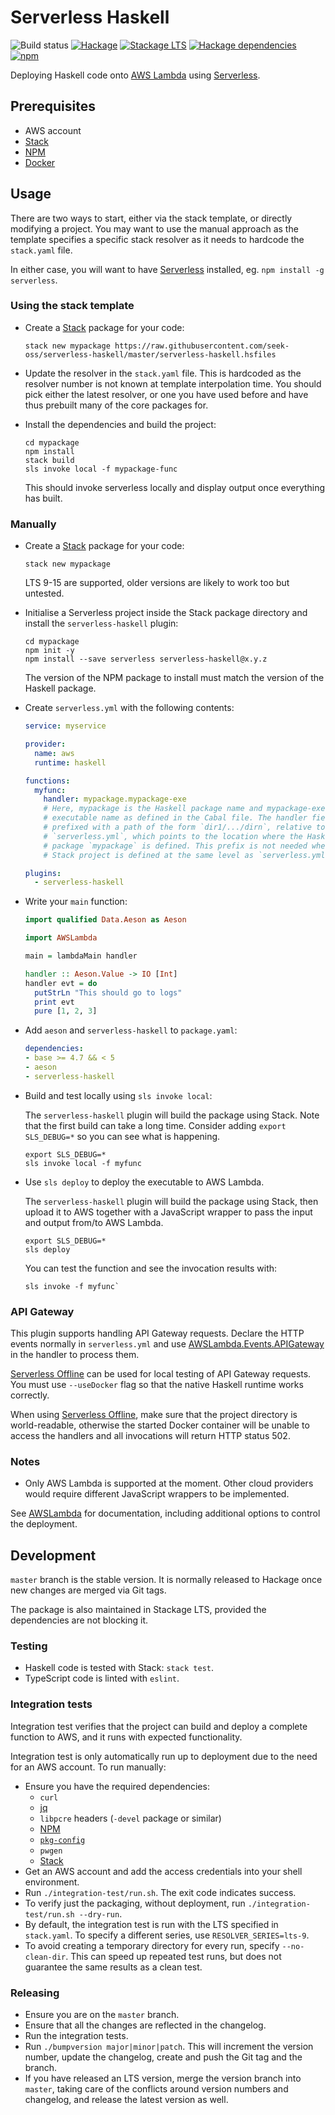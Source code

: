 # Serverless Haskell

![Build status](https://github.com/seek-oss/serverless-haskell/workflows/Build/badge.svg)
[![Hackage](https://img.shields.io/hackage/v/serverless-haskell.svg)](https://hackage.haskell.org/package/serverless-haskell)
[![Stackage LTS](https://www.stackage.org/package/serverless-haskell/badge/lts)](https://www.stackage.org/lts/package/serverless-haskell)
[![Hackage dependencies](https://img.shields.io/hackage-deps/v/serverless-haskell.svg)](https://packdeps.haskellers.com/feed?needle=serverless-haskell)
[![npm](https://img.shields.io/npm/v/serverless-haskell.svg)](https://www.npmjs.com/package/serverless-haskell)

Deploying Haskell code onto [AWS Lambda] using [Serverless].

## Prerequisites

* AWS account
* [Stack]
* [NPM]
* [Docker]

## Usage

There are two ways to start, either via the stack template, or directly modifying a project. You may want to use the manual approach as the template specifies a specific stack resolver as it needs to hardcode the `stack.yaml` file.

In either case, you will want to have [Serverless] installed, eg. `npm install -g serverless`.

### Using the stack template

* Create a [Stack] package for your code:

  ```shell
  stack new mypackage https://raw.githubusercontent.com/seek-oss/serverless-haskell/master/serverless-haskell.hsfiles
  ```

* Update the resolver in the `stack.yaml` file. This is hardcoded as the resolver number is not known at template interpolation time. You should pick either the latest resolver, or one you have used before and have thus prebuilt many of the core packages for.

* Install the dependencies and build the project:

  ```shell
  cd mypackage
  npm install
  stack build
  sls invoke local -f mypackage-func
  ```

  This should invoke serverless locally and display output once everything has built.

### Manually

* Create a [Stack] package for your code:

  ```shell
  stack new mypackage
  ```

  LTS 9-15 are supported, older versions are likely to work too but untested.

* Initialise a Serverless project inside the Stack package directory and install
  the `serverless-haskell` plugin:

  ```shell
  cd mypackage
  npm init -y
  npm install --save serverless serverless-haskell@x.y.z
  ```

  The version of the NPM package to install must match the version of the
  Haskell package.

* Create `serverless.yml` with the following contents:

  ```yaml
  service: myservice

  provider:
    name: aws
    runtime: haskell

  functions:
    myfunc:
      handler: mypackage.mypackage-exe
      # Here, mypackage is the Haskell package name and mypackage-exe is the
      # executable name as defined in the Cabal file. The handler field may be
      # prefixed with a path of the form `dir1/.../dirn`, relative to
      # `serverless.yml`, which points to the location where the Haskell
      # package `mypackage` is defined. This prefix is not needed when the
      # Stack project is defined at the same level as `serverless.yml`.

  plugins:
    - serverless-haskell
  ```

* Write your `main` function:

  ```haskell
  import qualified Data.Aeson as Aeson

  import AWSLambda

  main = lambdaMain handler

  handler :: Aeson.Value -> IO [Int]
  handler evt = do
    putStrLn "This should go to logs"
    print evt
    pure [1, 2, 3]
  ```

* Add `aeson` and `serverless-haskell` to `package.yaml`:

  ```yaml
  dependencies:
  - base >= 4.7 && < 5
  - aeson
  - serverless-haskell
  ```

* Build and test locally using `sls invoke local`:

  The `serverless-haskell` plugin will build the package using Stack. Note that
  the first build can take a long time. Consider adding `export SLS_DEBUG=*` so
  you can see what is happening.

  ```
  export SLS_DEBUG=*
  sls invoke local -f myfunc
  ```

* Use `sls deploy` to deploy the executable to AWS Lambda.

  The `serverless-haskell` plugin will build the package using Stack, then upload
  it to AWS together with a JavaScript wrapper to pass the input and output
  from/to AWS Lambda.

  ```
  export SLS_DEBUG=*
  sls deploy
  ```
  You can test the function and see the invocation results with:

  ```
  sls invoke -f myfunc`
  ```


### API Gateway

This plugin supports handling API Gateway requests. Declare the HTTP events
normally in `serverless.yml` and use
[AWSLambda.Events.APIGateway](https://hackage.haskell.org/package/serverless-haskell/docs/AWSLambda-Events-APIGateway.html)
in the handler to process them.

[Serverless Offline] can be used for local testing of API Gateway requests. You
must use `--useDocker` flag so that the native Haskell runtime works correctly.

When using [Serverless Offline], make sure that the project directory is
world-readable, otherwise the started Docker container will be unable to access
the handlers and all invocations will return HTTP status 502.

### Notes

* Only AWS Lambda is supported at the moment. Other cloud providers would
  require different JavaScript wrappers to be implemented.

See
[AWSLambda](https://hackage.haskell.org/package/serverless-haskell/docs/AWSLambda.html)
for documentation, including additional options to control the deployment.

## Development

`master` branch is the stable version. It is normally released to Hackage once
new changes are merged via Git tags.

The package is also maintained in Stackage LTS, provided the dependencies are
not blocking it.

### Testing

* Haskell code is tested with Stack: `stack test`.
* TypeScript code is linted with `eslint`.

### Integration tests

Integration test verifies that the project can build and deploy a complete
function to AWS, and it runs with expected functionality.

Integration test is only automatically run up to deployment due to the need for
an AWS account. To run manually:

* Ensure you have the required dependencies:
  - `curl`
  - [jq]
  - `libpcre` headers (`-devel` package or similar)
  - [NPM]
  - [`pkg-config`](pkg-config)
  - `pwgen`
  - [Stack]
* Get an AWS account and add the access credentials into your shell environment.
* Run `./integration-test/run.sh`. The exit code indicates success.
* To verify just the packaging, without deployment, run
  `./integration-test/run.sh --dry-run`.
* By default, the integration test is run with the LTS specified in
  `stack.yaml`. To specify a different series, use `RESOLVER_SERIES=lts-9`.
* To avoid creating a temporary directory for every run, specify
  `--no-clean-dir`. This can speed up repeated test runs, but does not guarantee
  the same results as a clean test.

### Releasing

* Ensure you are on the `master` branch.
* Ensure that all the changes are reflected in the changelog.
* Run the integration tests.
* Run `./bumpversion major|minor|patch`. This will increment the version number,
  update the changelog, create and push the Git tag and the branch.
* If you have released an LTS version, merge the version branch into `master`,
  taking care of the conflicts around version numbers and changelog, and release
  the latest version as well.

[AWS Lambda]: https://aws.amazon.com/lambda/
[Docker]: https://www.docker.com/
[jq]: https://stedolan.github.io/jq/
[NPM]: https://www.npmjs.com/
[pkg-config]: https://www.freedesktop.org/wiki/Software/pkg-config/
[Serverless]: https://serverless.com/framework/
[Serverless Offline]: https://github.com/dherault/serverless-offline
[Stack]: https://haskellstack.org
